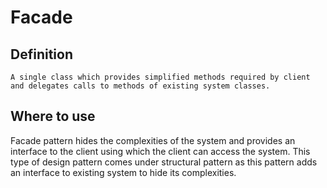 # Facade
## Definition
`A single class which provides simplified methods required by client and delegates calls to methods of existing system classes.`

## Where to use
Facade pattern hides the complexities of the system and provides an interface to the client using which the client can access the system. This type of design pattern comes under structural pattern as this pattern adds an interface to existing system to hide its complexities.